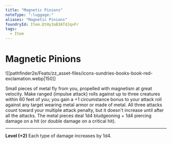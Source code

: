 ```yaml
---
title: "Magnetic Pinions"
noteType: ":luggage:"
aliases: "Magnetic Pinions"
foundryId: Item.QtHy3aB3ATdJqxFr
tags:
  - Item
---
```


# Magnetic Pinions
![[pathfinder2e/Feats/zz_asset-files/icons-sundries-books-book-red-exclamation.webp|150]]

Small pieces of metal fly from you, propelled with magnetism at great velocity. Make ranged {impulse attack} rolls against up to three creatures within 60 feet of you; you gain a +1 circumstance bonus to your attack roll against any target wearing metal armor or made of metal. All three attacks count toward your multiple attack penalty, but it doesn't increase until after all the attacks. The metal pieces deal 1d4 bludgeoning + 1d4 piercing damage on a hit (or double damage on a critical hit).

* * *

**Level (+2)** Each type of damage increases by 1d4.
